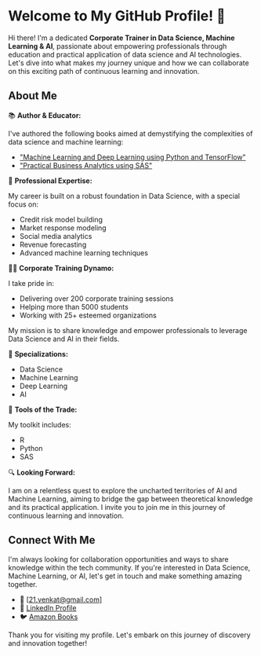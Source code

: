 # Welcome to My GitHub Profile! 🚀

Hi there! I'm a dedicated **Corporate Trainer in Data Science, Machine Learning & AI**, passionate about empowering professionals through education and practical application of data science and AI technologies. Let's dive into what makes my journey unique and how we can collaborate on this exciting path of continuous learning and innovation.

## About Me

📚 **Author & Educator:**

I've authored the following books aimed at demystifying the complexities of data science and machine learning:
- ["Machine Learning and Deep Learning using Python and TensorFlow"](https://www.amazon.in/Machine-Learning-Using-Python-Tensorflow/dp/1260462293)
- ["Practical Business Analytics using SAS"](https://www.amazon.in/Practical-Business-Analytics-Using-SAS/dp/1484200446)

🌟 **Professional Expertise:**

My career is built on a robust foundation in Data Science, with a special focus on:
- Credit risk model building
- Market response modeling
- Social media analytics
- Revenue forecasting
- Advanced machine learning techniques

👩‍🏫 **Corporate Training Dynamo:**

I take pride in:
- Delivering over 200 corporate training sessions
- Helping more than 5000 students
- Working with 25+ esteemed organizations

My mission is to share knowledge and empower professionals to leverage Data Science and AI in their fields.

💼 **Specializations:**

- Data Science
- Machine Learning
- Deep Learning
- AI

🔧 **Tools of the Trade:**

My toolkit includes:
- R
- Python
- SAS

🔍 **Looking Forward:**

I am on a relentless quest to explore the uncharted territories of AI and Machine Learning, aiming to bridge the gap between theoretical knowledge and its practical application. I invite you to join me in this journey of continuous learning and innovation.

## Connect With Me

I'm always looking for collaboration opportunities and ways to share knowledge within the tech community. If you're interested in Data Science, Machine Learning, or AI, let's get in touch and make something amazing together.

- 📧 [21.venkat@gmail.com]
- 💼 [LinkedIn Profile](https://www.linkedin.com/in/venkata-reddy-konasani/)
- 🐦 [Amazon Books](https://www.amazon.in/stores/author/B00O731Q9A?ingress=0&visitId=573d9732-82c6-4cb7-bae6-31c3b83a9283&ref_=dbs_a_mng_rwt_scns_share)

Thank you for visiting my profile. Let's embark on this journey of discovery and innovation together!

